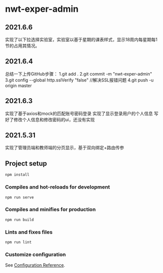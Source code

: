 # nwt-exper-admin

## 2021.6.6

实现了以下拉选择实验室，实验室以基于星期的课表样式，显示18周内每星期每1节的占用其情况。

## 2021.6.4

总结一下上传GitHub步骤：
1.git add .
2.git commit -m "nwt-exper-admin"
3.git config --global http.sslVerify "false" //解决SSL报错问题
4.git push -u origin master

## 2021.6.3

实现了基于axios和mock的匹配账号密码登录
实现了显示登录用户的个人信息
写好了修改个人信息和修改密码的ui，还没有实现

## 2021.5.31

实现了管理员端和教师端的分页显示，基于双向绑定+路由传参

## Project setup
```
npm install
```

### Compiles and hot-reloads for development
```
npm run serve
```

### Compiles and minifies for production
```
npm run build
```

### Lints and fixes files
```
npm run lint
```

### Customize configuration
See [Configuration Reference](https://cli.vuejs.org/config/).
